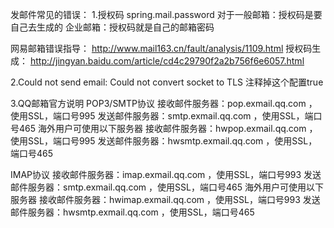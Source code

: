 发邮件常见的错误：
1.授权码 spring.mail.password
对于一般邮箱：授权码是要自己去生成的
企业邮箱：授权码就是自己的邮箱密码

网易邮箱错误指导：
http://www.mail163.cn/fault/analysis/1109.html
授权码生成：
http://jingyan.baidu.com/article/cd4c29790f2a2b756f6e6057.html


2.Could not send email: Could not convert socket to TLS
 注释掉这个配置<prop key="mail.smtp.starttls.enable">true</prop>


 3.QQ邮箱官方说明
 POP3/SMTP协议
 接收邮件服务器：pop.exmail.qq.com ，使用SSL，端口号995
 发送邮件服务器：smtp.exmail.qq.com ，使用SSL，端口号465
 海外用户可使用以下服务器
 接收邮件服务器：hwpop.exmail.qq.com ，使用SSL，端口号995
 发送邮件服务器：hwsmtp.exmail.qq.com ，使用SSL，端口号465


 IMAP协议
 接收邮件服务器：imap.exmail.qq.com ，使用SSL，端口号993
 发送邮件服务器：smtp.exmail.qq.com ，使用SSL，端口号465
 海外用户可使用以下服务器
 接收邮件服务器：hwimap.exmail.qq.com ，使用SSL，端口号993
 发送邮件服务器：hwsmtp.exmail.qq.com ，使用SSL，端口号465